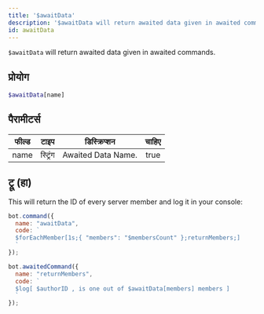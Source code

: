 ```yaml
---
title: '$awaitData'
description: '$awaitData will return awaited data given in awaited commands.'
id: awaitData
---
```


`$awaitData` will return awaited data given in awaited commands.

## प्रोयोग

```php
$awaitData[name]
```

## पैरामीटर्स

| फील्ड | टाइप     | डिस्क्रिप्शन       | चाहिए |
| ----- | -------- | ------------------ |:-----:|
| name  | स्ट्रिंग | Awaited Data Name. | true  |

## ट्रू (हा)

This will return the ID of every server member and log it in your console:

```javascript
bot.command({
  name: "awaitData",
  code: `
  $forEachMember[1s;{ "members": "$membersCount" };returnMembers;]
  `
});

bot.awaitedCommand({
  name: "returnMembers",
  code: `
  $log[ $authorID , is one out of $awaitData[members] members ]
  `
});
```
